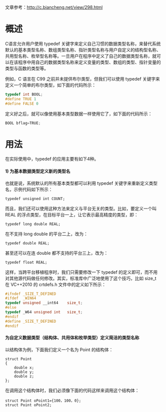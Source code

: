 

文章参考：http://c.biancheng.net/view/298.html

# 概述

C语言允许用户使用 typedef 关键字来定义自己习惯的数据类型名称，来替代系统默认的基本类型名称、数组类型名称、指针类型名称与用户自定义的结构型名称、共用型名称、枚举型名称等。一旦用户在程序中定义了自己的数据类型名称，就可以在该程序中用自己的数据类型名称来定义变量的类型、数组的类型、指针变量的类型与函数的类型等。

例如，C 语言在 C99 之前并未提供布尔类型，但我们可以使用 typedef 关键字来定义一个简单的布尔类型，如下面的代码所示：

```c
typedef int BOOL;
#define TRUE 1
#define FALSE 0
```

定义好之后，就可以像使用基本类型数据一样使用它了，如下面的代码所示：

```c
BOOL bflag=TRUE;
```



# 用法

在实际使用中，typedef 的应用主要有如下4种。

#### 1) 为基本数据类型定义新的类型名

也就是说，系统默认的所有基本类型都可以利用 typedef 关键字来重新定义类型名，示例代码如下所示：

```
typedef unsigned int COUNT;
```

而且，我们还可以使用这种方法来定义与平台无关的类型。比如，要定义一个叫 REAL 的浮点类型，在目标平台一上，让它表示最高精度的类型，即：

```
typedef long double REAL;
```

在不支持 long double 的平台二上，改为：

```
typedef double REAL;
```

甚至还可以在连 double 都不支持的平台三上，改为：

```
typedef float REAL;
```

这样，当跨平台移植程序时，我们只需要修改一下 typedef 的定义即可，而不用对其他源代码做任何修改。其实，标准库中广泛地使用了这个技巧，比如 size_t 在 VC++2010 的 crtdefs.h 文件中的定义如下所示：

```c
#ifndef _SIZE_T_DEFINED
#ifdef  _WIN64
typedef unsigned __int64    size_t;
#else
typedef _W64 unsigned int   size_t;
#endif
#define _SIZE_T_DEFINED
#endif
```

#### 为自定义数据类型（结构体、共用体和枚举类型）定义简洁的类型名称

以结构体为例，下面我们定义一个名为 Point 的结构体：

```
struct Point
{
    double x;
    double y;
    double z;
};
```

在调用这个结构体时，我们必须像下面的代码这样来调用这个结构体：

```
struct Point oPoint1={100，100，0};
struct Point oPoint2;
```



























